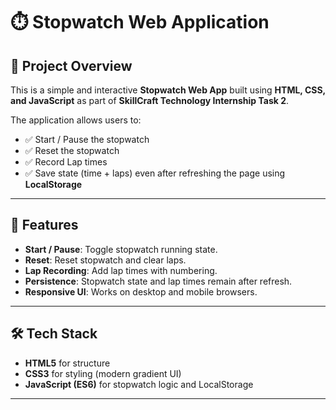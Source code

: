# ⏱️ Stopwatch Web Application  

## 📌 Project Overview  
This is a simple and interactive **Stopwatch Web App** built using **HTML, CSS, and JavaScript** as part of **SkillCraft Technology Internship Task 2**.  

The application allows users to:  
- ✅ Start / Pause the stopwatch  
- ✅ Reset the stopwatch  
- ✅ Record Lap times  
- ✅ Save state (time + laps) even after refreshing the page using **LocalStorage**  

---

## 🚀 Features  
- **Start / Pause**: Toggle stopwatch running state.  
- **Reset**: Reset stopwatch and clear laps.  
- **Lap Recording**: Add lap times with numbering.  
- **Persistence**: Stopwatch state and lap times remain after refresh.  
- **Responsive UI**: Works on desktop and mobile browsers.  

---

## 🛠️ Tech Stack  
- **HTML5** for structure  
- **CSS3** for styling (modern gradient UI)  
- **JavaScript (ES6)** for stopwatch logic and LocalStorage  

---

